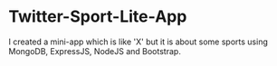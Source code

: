 # Twitter-Sport-Lite-App
I created a mini-app which is like 'X' but it is about some sports using MongoDB, ExpressJS, NodeJS and Bootstrap.
